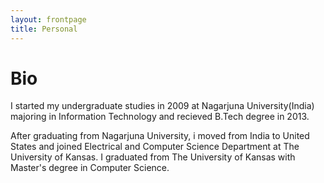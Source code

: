 ```yaml
---
layout: frontpage
title: Personal
---
```


# Bio

I started my undergraduate studies in 2009 at Nagarjuna University(India)
majoring in Information Technology and recieved B.Tech degree in 2013.

After graduating from Nagarjuna University, i moved from India to United States
and joined Electrical and Computer Science Department at The University of Kansas.
I graduated from The University of Kansas with Master's degree in Computer Science.
